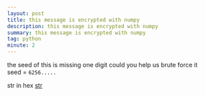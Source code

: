 ```yaml
---
layout: post
title: this message is encrypted with numpy 
description: this message is encrypted with numpy 
summary: this message is encrypted with numpy 
tag: python
minute: 2
---
```

the seed of this is missing one digit could you help us brute force it 
<br> seed = ```6256.....``` <br>

str in hex 
[str](https://pankace.github.io/violet-rabbit-v2/files/numpy/rng.txt)
